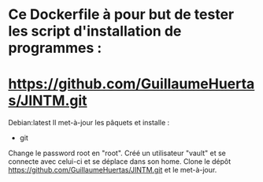 # Ce Dockerfile à pour but de tester les script d'installation de programmes : 
# https://github.com/GuillaumeHuertas/JINTM.git

Debian:latest
Il met-à-jour les pâquets et installe : 
  - git
 
Change le password root en "root".
Créé un utilisateur "vault" et se connecte avec celui-ci et se déplace dans son home.
Clone le dépôt https://github.com/GuillaumeHuertas/JINTM.git et le met-à-jour.